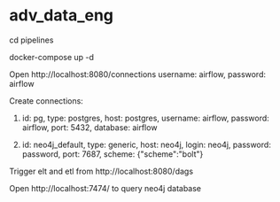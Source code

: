 # adv_data_eng

cd pipelines

docker-compose up -d

Open http://localhost:8080/connections username: airflow, password: airflow

Create connections:

1. id: pg, type: postgres, host: postgres, username: airflow, password: airflow, port: 5432, database: airflow

2. id: neo4j_default, type: generic, host: neo4j, login: neo4j, password: password, port: 7687, scheme: {"scheme":"bolt"}

Trigger elt and etl from http://localhost:8080/dags

Open http://localhost:7474/ to query neo4j database
